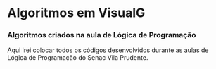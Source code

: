 # Algoritmos em VisualG

### Algoritmos criados na aula de Lógica de Programação

Aqui irei colocar todos os códigos desenvolvidos durante as aulas de Lógica de Programação do Senac Vila Prudente.

